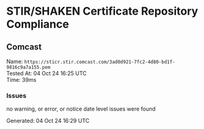 # STIR/SHAKEN Certificate Repository Compliance

## Comcast

Name: `https://sticr.stir.comcast.com/3ad0d921-7fc2-4d80-bd1f-9816c9a7a155.pem`\
Tested At: 04 Oct 24 16:25 UTC\
Time: 39ms

### Issues

no warning, or error, or notice date level issues were found

Generated: 04 Oct 24 16:29 UTC